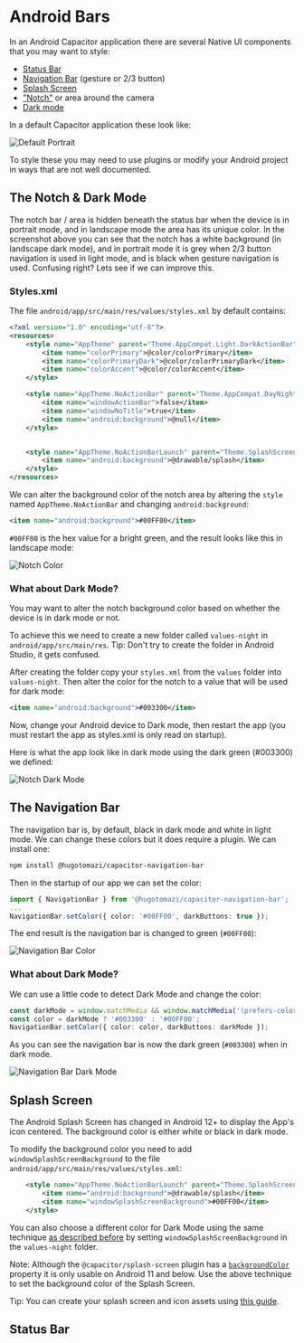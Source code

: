 # Android Bars

In an Android Capacitor application there are several Native UI components that you may want to style:
- [Status Bar](#status-bar)
- [Navigation Bar](#the-navigation-bar) (gesture or 2/3 button)
- [Splash Screen](#splash-screen)
- ["Notch"](#the-notch--dark-mode) or area around the camera
- [Dark mode](#what-about-dark-mode)

In a default Capacitor application these look like:

![Default Portrait](./assets/android-styles.png)

To style these you may need to use plugins or modify your Android project in ways that are not well documented.

## The Notch & Dark Mode

The notch bar / area is hidden beneath the status bar when the device is in portrait mode, and in landscape mode the area has its unique color. In the screenshot above you can see that the notch has a white background (in landscape dark mode), and in portrait mode it is grey when 2/3 button navigation is used in light mode, and is black when gesture navigation is used. Confusing right? Lets see if we can improve this.

### Styles.xml

The file `android/app/src/main/res/values/styles.xml` by default contains:
```xml
<?xml version="1.0" encoding="utf-8"?>
<resources>
    <style name="AppTheme" parent="Theme.AppCompat.Light.DarkActionBar">
        <item name="colorPrimary">@color/colorPrimary</item>
        <item name="colorPrimaryDark">@color/colorPrimaryDark</item>
        <item name="colorAccent">@color/colorAccent</item>
    </style>

    <style name="AppTheme.NoActionBar" parent="Theme.AppCompat.DayNight.NoActionBar">
        <item name="windowActionBar">false</item>
        <item name="windowNoTitle">true</item>
        <item name="android:background">@null</item>
    </style>


    <style name="AppTheme.NoActionBarLaunch" parent="Theme.SplashScreen">
        <item name="android:background">@drawable/splash</item>
    </style>
</resources>
```

We can alter the background color of the notch area by altering the `style` named `AppTheme.NoActionBar` and changing `android:background`:

```xml
<item name="android:background">#00FF00</item>
```

`#00FF00` is the hex value for a bright green, and the result looks like this in landscape mode:

![Notch Color](./assets/notch-color.png)

### What about Dark Mode?

You may want to alter the notch background color based on whether the device is in dark mode or not.

To achieve this we need to create a new folder called `values-night` in `android/app/src/main/res`. Tip: Don't try to create the folder in Android Studio, it gets confused.

After creating the folder copy your `styles.xml` from the `values` folder into `values-night`. Then alter the color for the notch to a value that will be used for dark mode:

```xml
<item name="android:background">#003300</item>
```

Now, change your Android device to Dark mode, then restart the app (you must restart the app as styles.xml is only read on startup).

Here is what the app look like in dark mode using the dark green (#003300) we defined:

![Notch Dark Mode](./assets/notch-darkmode.png)

## The Navigation Bar

The navigation bar is, by default, black in dark mode and white in light mode. We can change these colors but it does require a plugin. We can install one:

```bash
npm install @hugotomazi/capacitor-navigation-bar
```

Then in the startup of our app we can set the color:
```typescript
import { NavigationBar } from '@hugotomazi/capacitor-navigation-bar';
...
NavigationBar.setColor({ color: '#00FF00', darkButtons: true });
```

The end result is the navigation bar is changed to green (`#00FF00`):

![Navigation Bar Color](./assets/nav-color.png)

### What about Dark Mode?

We can use a little code to detect Dark Mode and change the color:
```typescript
const darkMode = window.matchMedia && window.matchMedia('(prefers-color-scheme: dark)').matches;
const color = darkMode ? '#003300' : '#00FF00';
NavigationBar.setColor({ color: color, darkButtons: darkMode });
```

As you can see the navigation bar is now the dark green (`#003300`) when in dark mode.

![Navigation Bar Dark Mode](./assets/nav-darkmode.png)

## Splash Screen

The Android Splash Screen has changed in Android 12+ to display the App's icon centered. The background color is either white or black in dark mode.

To modify the background color you need to add `windowSplashScreenBackground` to the file `android/app/src/main/res/values/styles.xml`:

```xml
    <style name="AppTheme.NoActionBarLaunch" parent="Theme.SplashScreen">
        <item name="android:background">@drawable/splash</item>
        <item name="windowSplashScreenBackground">#00FF00</item>
    </style>
```

You can also choose a different color for Dark Mode using the same technique [as described before](#what-about-dark-mode) by setting `windowSplashScreenBackground` in the   `values-night` folder.

Note: Although the `@capacitor/splash-screen` plugin has a [`backgroundColor`](https://capacitorjs.com/docs/apis/splash-screen#background-color) property it is only usable on Android 11 and below. Use the above technique to set the background color of the Splash Screen.

Tip: You can create your splash screen and icon assets using [this guide](https://capacitorjs.com/docs/guides/splash-screens-and-icons).

## Status Bar